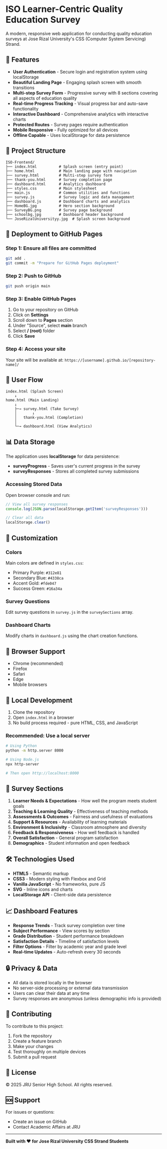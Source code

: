 # ISO Learner-Centric Quality Education Survey

A modern, responsive web application for conducting quality education surveys at Jose Rizal University's CSS (Computer System Servicing) Strand.

## 🌟 Features

- **User Authentication** - Secure login and registration system using localStorage
- **Beautiful Landing Page** - Engaging splash screen with smooth transitions
- **Multi-step Survey Form** - Progressive survey with 8 sections covering all aspects of education quality
- **Real-time Progress Tracking** - Visual progress bar and auto-save functionality
- **Interactive Dashboard** - Comprehensive analytics with interactive charts
- **Protected Routes** - Survey pages require authentication
- **Mobile Responsive** - Fully optimized for all devices
- **Offline Capable** - Uses localStorage for data persistence

## 📁 Project Structure

```
ISO-Frontend/
├── index.html          # Splash screen (entry point)
├── home.html           # Main landing page with navigation
├── survey.html         # Multi-step survey form
├── thank-you.html      # Survey completion page
├── dashboard.html      # Analytics dashboard
├── styles.css          # Main stylesheet
├── main.js             # Common utilities and functions
├── survey.js           # Survey logic and data management
├── dashboard.js        # Dashboard charts and analytics
├── HomeBG.jpg          # Hero section background
├── SurveyBG.png        # Survey page background
├── schoolbg.jpg        # Dashboard header background
└── JoseRizalUniversityy.jpg  # Splash screen background
```

## 🚀 Deployment to GitHub Pages

### Step 1: Ensure all files are committed
```bash
git add .
git commit -m "Prepare for GitHub Pages deployment"
```

### Step 2: Push to GitHub
```bash
git push origin main
```

### Step 3: Enable GitHub Pages
1. Go to your repository on GitHub
2. Click on **Settings**
3. Scroll down to **Pages** section
4. Under "Source", select **main** branch
5. Select **/ (root)** folder
6. Click **Save**

### Step 4: Access your site
Your site will be available at: `https://[username].github.io/[repository-name]/`

## 🎯 User Flow

```
index.html (Splash Screen)
    ↓
home.html (Main Landing)
    ↓
    ├─→ survey.html (Take Survey)
    │       ↓
    │   thank-you.html (Completion)
    │
    └─→ dashboard.html (View Analytics)
```

## 📊 Data Storage

The application uses **localStorage** for data persistence:

- **surveyProgress** - Saves user's current progress in the survey
- **surveyResponses** - Stores all completed survey submissions

### Accessing Stored Data

Open browser console and run:
```javascript
// View all survey responses
console.log(JSON.parse(localStorage.getItem('surveyResponses')))

// Clear all data
localStorage.clear()
```

## 🎨 Customization

### Colors
Main colors are defined in `styles.css`:
- Primary Purple: `#312e81`
- Secondary Blue: `#4338ca`
- Accent Gold: `#fde047`
- Success Green: `#16a34a`

### Survey Questions
Edit survey questions in `survey.js` in the `surveySections` array.

### Dashboard Charts
Modify charts in `dashboard.js` using the chart creation functions.

## 📱 Browser Support

- Chrome (recommended)
- Firefox
- Safari
- Edge
- Mobile browsers

## 🔧 Local Development

1. Clone the repository
2. Open `index.html` in a browser
3. No build process required - pure HTML, CSS, and JavaScript

### Recommended: Use a local server
```bash
# Using Python
python -m http.server 8000

# Using Node.js
npx http-server

# Then open http://localhost:8000
```

## 📝 Survey Sections

1. **Learner Needs & Expectations** - How well the program meets student goals
2. **Teaching & Learning Quality** - Effectiveness of teaching methods
3. **Assessments & Outcomes** - Fairness and usefulness of evaluations
4. **Support & Resources** - Availability of learning materials
5. **Environment & Inclusivity** - Classroom atmosphere and diversity
6. **Feedback & Responsiveness** - How well feedback is handled
7. **Overall Satisfaction** - General program satisfaction
8. **Demographics** - Student information and open feedback

## 🛠️ Technologies Used

- **HTML5** - Semantic markup
- **CSS3** - Modern styling with Flexbox and Grid
- **Vanilla JavaScript** - No frameworks, pure JS
- **SVG** - Inline icons and charts
- **LocalStorage API** - Client-side data persistence

## 📈 Dashboard Features

- **Response Trends** - Track survey completion over time
- **Subject Performance** - View scores by section
- **Grade Distribution** - Student performance breakdown
- **Satisfaction Details** - Timeline of satisfaction levels
- **Filter Options** - Filter by academic year and grade level
- **Real-time Updates** - Auto-refresh every 30 seconds

## 🔒 Privacy & Data

- All data is stored locally in the browser
- No server-side processing or external data transmission
- Users can clear their data at any time
- Survey responses are anonymous (unless demographic info is provided)

## 🤝 Contributing

To contribute to this project:
1. Fork the repository
2. Create a feature branch
3. Make your changes
4. Test thoroughly on multiple devices
5. Submit a pull request

## 📄 License

© 2025 JRU Senior High School. All rights reserved.

## 🆘 Support

For issues or questions:
- Create an issue on GitHub
- Contact Academic Affairs at JRU

---

**Built with ❤️ for Jose Rizal University CSS Strand Students**

